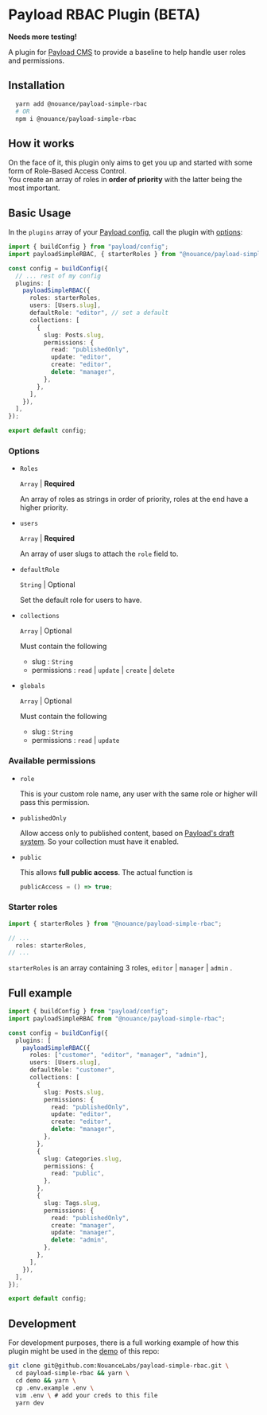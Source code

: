 # Payload RBAC Plugin (BETA)

**Needs more testing!**

A plugin for [Payload CMS](https://github.com/payloadcms/payload) to provide a baseline to help handle user roles and permissions.

## Installation

```bash
  yarn add @nouance/payload-simple-rbac
  # OR
  npm i @nouance/payload-simple-rbac
```

## How it works

On the face of it, this plugin only aims to get you up and started with some form of Role-Based Access Control.  
You create an array of roles in **order of priority** with the latter being the most important.

## Basic Usage

In the `plugins` array of your [Payload config](https://payloadcms.com/docs/configuration/overview), call the plugin with [options](#options):

```ts
import { buildConfig } from "payload/config";
import payloadSimpleRBAC, { starterRoles } from "@nouance/payload-simple-rbac";

const config = buildConfig({
  // ... rest of my config
  plugins: [
    payloadSimpleRBAC({
      roles: starterRoles,
      users: [Users.slug],
      defaultRole: "editor", // set a default
      collections: [
        {
          slug: Posts.slug,
          permissions: {
            read: "publishedOnly",
            update: "editor",
            create: "editor",
            delete: "manager",
          },
        },
      ],
    }),
  ],
});

export default config;
```

### Options

- `Roles`

  `Array` | **Required**

  An array of roles as strings in order of priority, roles at the end have a higher priority.

- `users`

  `Array` | **Required**

  An array of user slugs to attach the `role` field to.

- `defaultRole`

  `String` | Optional

  Set the default role for users to have.

- `collections`

  `Array` | Optional

  Must contain the following

  - slug : `String`
  - permissions : `read` | `update` | `create` | `delete`

- `globals`

  `Array` | Optional

  Must contain the following

  - slug : `String`
  - permissions : `read` | `update`

### Available permissions

- `role`

  This is your custom role name, any user with the same role or higher will pass this permission.

- `publishedOnly`

  Allow access only to published content, based on [Payload's draft system](https://payloadcms.com/docs/versions/drafts). So your collection must have it enabled.

- `public`

  This allows **full public access**. The actual function is

  ```ts
  publicAccess = () => true;
  ```

### Starter roles

```ts
import { starterRoles } from "@nouance/payload-simple-rbac";

// ...
  roles: starterRoles,
// ...
```

`starterRoles` is an array containing 3 roles, `editor` | `manager` | `admin` .

## Full example

```ts
import { buildConfig } from "payload/config";
import payloadSimpleRBAC from "@nouance/payload-simple-rbac";

const config = buildConfig({
  plugins: [
    payloadSimpleRBAC({
      roles: ["customer", "editor", "manager", "admin"],
      users: [Users.slug],
      defaultRole: "customer",
      collections: [
        {
          slug: Posts.slug,
          permissions: {
            read: "publishedOnly",
            update: "editor",
            create: "editor",
            delete: "manager",
          },
        },
        {
          slug: Categories.slug,
          permissions: {
            read: "public",
          },
        },
        {
          slug: Tags.slug,
          permissions: {
            read: "publishedOnly",
            create: "manager",
            update: "manager",
            delete: "admin",
          },
        },
      ],
    }),
  ],
});

export default config;
```

## Development

For development purposes, there is a full working example of how this plugin might be used in the [demo](./demo) of this repo:

```bash
git clone git@github.com:NouanceLabs/payload-simple-rbac.git \
  cd payload-simple-rbac && yarn \
  cd demo && yarn \
  cp .env.example .env \
  vim .env \ # add your creds to this file
  yarn dev
```
